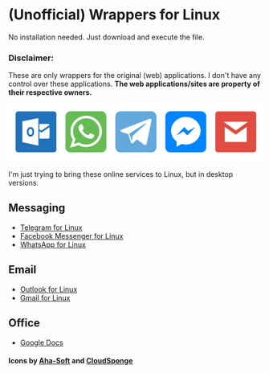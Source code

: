 # (Unofficial) Wrappers for Linux
No installation needed. Just download and execute the file.

### Disclaimer:
These are only wrappers for the original (web) applications. I don't have any control over these applications. **The web applications/sites are property of their respective owners.**

![](/images/clients.png)


I'm just trying to bring these online services to Linux, but in desktop versions.

## Messaging
- [Telegram for Linux](https://cdn.rawgit.com/calirojas506/linux-desktop-wrappers/3989258f/telegram-linux-x64/telegram)
- [Facebook Messenger for Linux](https://cdn.rawgit.com/calirojas506/linux-desktop-wrappers/3989258f/facebook-messenger-linux-x64/facebook-messenger)
- [WhatsApp for Linux](https://cdn.rawgit.com/calirojas506/linux-desktop-wrappers/9b07b7bc/whats-app-linux-x64/whats-app)

## Email
- [Outlook for Linux](https://cdn.rawgit.com/calirojas506/linux-desktop-wrappers/3989258f/outlook-linux-x64/outlook)
- [Gmail for Linux](https://cdn.rawgit.com/calirojas506/linux-desktop-wrappers/3989258f/gmail-linux-x64/gmail)

## Office
- [Google Docs](https://cdn.rawgit.com/calirojas506/linux-desktop-wrappers/f00cc40d/google-docs-linux-x64/google-docs)

#### Icons by [Aha-Soft](https://www.iconfinder.com/aha-soft) and [CloudSponge](https://www.iconfinder.com/CloudSponge)
